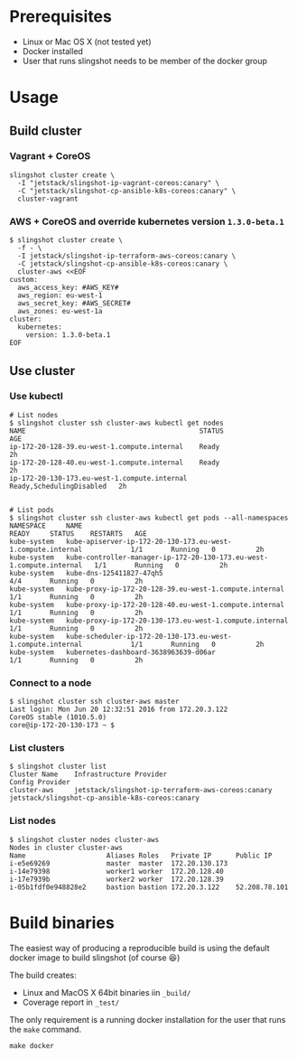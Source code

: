 # Prerequisites

- Linux or Mac OS X (not tested yet)
- Docker installed
- User that runs slingshot needs to be member of the docker group


# Usage

## Build cluster

### Vagrant + CoreOS

```
slingshot cluster create \
  -I "jetstack/slingshot-ip-vagrant-coreos:canary" \
  -C "jetstack/slingshot-cp-ansible-k8s-coreos:canary" \
  cluster-vagrant
```

### AWS + CoreOS and override kubernetes version `1.3.0-beta.1`

```
$ slingshot cluster create \
  -f - \
  -I jetstack/slingshot-ip-terraform-aws-coreos:canary \
  -C jetstack/slingshot-cp-ansible-k8s-coreos:canary \
  cluster-aws <<EOF
custom:
  aws_access_key: #AWS_KEY#
  aws_region: eu-west-1
  aws_secret_key: #AWS_SECRET#
  aws_zones: eu-west-1a
cluster:
  kubernetes:
    version: 1.3.0-beta.1
EOF
```

## Use cluster

### Use kubectl

```
# List nodes
$ slingshot cluster ssh cluster-aws kubectl get nodes
NAME                                           STATUS                     AGE
ip-172-20-128-39.eu-west-1.compute.internal    Ready                      2h
ip-172-20-128-40.eu-west-1.compute.internal    Ready                      2h
ip-172-20-130-173.eu-west-1.compute.internal   Ready,SchedulingDisabled   2h


# List pods
$ slingshot cluster ssh cluster-aws kubectl get pods --all-namespaces
NAMESPACE     NAME                                                                   READY     STATUS    RESTARTS   AGE
kube-system   kube-apiserver-ip-172-20-130-173.eu-west-1.compute.internal            1/1       Running   0          2h
kube-system   kube-controller-manager-ip-172-20-130-173.eu-west-1.compute.internal   1/1       Running   0          2h
kube-system   kube-dns-125411827-47qh5                                               4/4       Running   0          2h
kube-system   kube-proxy-ip-172-20-128-39.eu-west-1.compute.internal                 1/1       Running   0          2h
kube-system   kube-proxy-ip-172-20-128-40.eu-west-1.compute.internal                 1/1       Running   0          2h
kube-system   kube-proxy-ip-172-20-130-173.eu-west-1.compute.internal                1/1       Running   0          2h
kube-system   kube-scheduler-ip-172-20-130-173.eu-west-1.compute.internal            1/1       Running   0          2h
kube-system   kubernetes-dashboard-3638963639-d06ar                                  1/1       Running   0          2h
```

### Connect to a node

```
$ slingshot cluster ssh cluster-aws master
Last login: Mon Jun 20 12:32:51 2016 from 172.20.3.122
CoreOS stable (1010.5.0)
core@ip-172-20-130-173 ~ $
```

### List clusters

```
$ slingshot cluster list
Cluster Name    Infrastructure Provider                                 Config Provider
cluster-aws     jetstack/slingshot-ip-terraform-aws-coreos:canary       jetstack/slingshot-cp-ansible-k8s-coreos:canary
```

### List nodes

```
$ slingshot cluster nodes cluster-aws
Nodes in cluster cluster-aws
Name                    Aliases Roles   Private IP      Public IP
i-e5e69269              master  master  172.20.130.173
i-14e79398              worker1 worker  172.20.128.40
i-17e7939b              worker2 worker  172.20.128.39
i-05b1fdf0e948828e2     bastion bastion 172.20.3.122    52.208.78.101
```

# Build binaries

The easiest way of producing a reproducible build is using the default docker image to build slingshot (of course :laughing:)

The build creates:

* Linux and MacOS X 64bit binaries iin `_build/`
* Coverage report in `_test/`

The only requirement is a running docker installation for the user that runs the `make` command.

```
make docker
```
